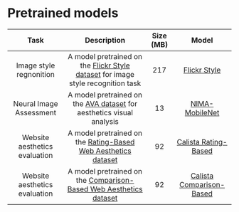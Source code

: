 # Pretrained models

| Task | Description | Size (MB) |        Model        |
|:----:|:-----------:|:---------:|:-------------------:|
| Image style regnonition | Α model pretrained on the [Flickr Style dataset](https://caffe.berkeleyvision.org/gathered/examples/finetune_flickr_style.html) for image style recognition task | 217 | [Flickr Style](https://drive.google.com/open?id=14YD5aNajaJDU9cCVNdz9KLbupO9pVcpT) |
| Neural Image Assessment | Α model pretrained on the [AVA dataset](https://arxiv.org/abs/1709.05424) for aesthetics visual analysis | 13 | [NIMA-MobileNet](https://github.com/titu1994/neural-image-assessment/releases/download/v0.3/mobilenet_weights.h5) |
| Website aesthetics evaluation | Α model pretrained on the [Rating-Based Web Aesthetics dataset](https://github.com/calista-ai/website-aesthetics-datasets) | 92 | [Calista Rating-Based](https://drive.google.com/open?id=14UYwqtCR-sV1831ZbLCXnVKrwoGHeQ1f) |
| Website aesthetics evaluation | Α model pretrained on the [Comparison-Based Web Aesthetics dataset](https://github.com/calista-ai/website-aesthetics-datasets) | 92 | [Calista Comparison-Based](https://drive.google.com/open?id=1LPwy0xUcWS8-wwVLuKCdkodg7uutMKlL) |
